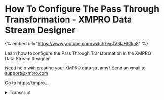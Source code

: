 # How To Configure The Pass Through Transformation - XMPRO Data Stream Designer
{% embed url="https://www.youtube.com/watch?v=JV3lJHtGka8" %}



Learn how to configure the Pass Through Transformation in the XMPRO Data Stream Designer. 

Need help with creating your XMPRO data streams? Send an email to support@xmpro.com 

Go to https://xmpro...
<details>
<summary>Transcript</summary>Learn how to configure the Pass Through Transformation in the XMPRO Data Stream Designer. 

Need help with creating your XMPRO data streams? Send an email to support@xmpro.com 

Go to https://xmpro...
but we are going to do here is look at

how to set up and configure the Paso

transformation agent this agent allows a

selection of attributes of interest in a

pilot to pass down a stream instead of

passing the entire pilot to the rest of

the stream I have already set up and

configured an event simulator agent

which will generate a number of readings

I've also set up and configured an event

printer agent which will help us look at

what the data looks like when it's

passed through go to the tool box and

search for boss 3 you will find it under

transformations click on the agent and

drag it to the canvas

connect the up endpoint of the events

I'm not the agent to the input end point

of the boss through agent connect the

output end points of the password agent

to the input end point of the event

printer agent now that a default name

has been assigned for the bathroom agent

to rename this agent click on the white

space and start typing

click somewhere else on the canvas click

save double click on your agent this is

where you'll be configuring your agent

first make sure you're using the correct

collection if not select another

collection from the drop-down next

select the attributes in the payload

that you would like to pass through I

would like to pause for only temperature

so I'm going to select this attribute

and click apply click Save now I want to

run my stream so I'm going to click on

publish to view the live data click on

live view and select your event printer

agent click Save give it a second as you

can see only temperature is being passed

through to expand this page click on

maximize

you
</details>